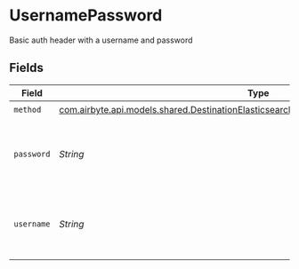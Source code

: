 # UsernamePassword

Basic auth header with a username and password


## Fields

| Field                                                                                                                                                                       | Type                                                                                                                                                                        | Required                                                                                                                                                                    | Description                                                                                                                                                                 |
| --------------------------------------------------------------------------------------------------------------------------------------------------------------------------- | --------------------------------------------------------------------------------------------------------------------------------------------------------------------------- | --------------------------------------------------------------------------------------------------------------------------------------------------------------------------- | --------------------------------------------------------------------------------------------------------------------------------------------------------------------------- |
| `method`                                                                                                                                                                    | [com.airbyte.api.models.shared.DestinationElasticsearchSchemasAuthenticationMethodMethod](../../models/shared/DestinationElasticsearchSchemasAuthenticationMethodMethod.md) | :heavy_check_mark:                                                                                                                                                          | N/A                                                                                                                                                                         |
| `password`                                                                                                                                                                  | *String*                                                                                                                                                                    | :heavy_check_mark:                                                                                                                                                          | Basic auth password to access a secure Elasticsearch server                                                                                                                 |
| `username`                                                                                                                                                                  | *String*                                                                                                                                                                    | :heavy_check_mark:                                                                                                                                                          | Basic auth username to access a secure Elasticsearch server                                                                                                                 |